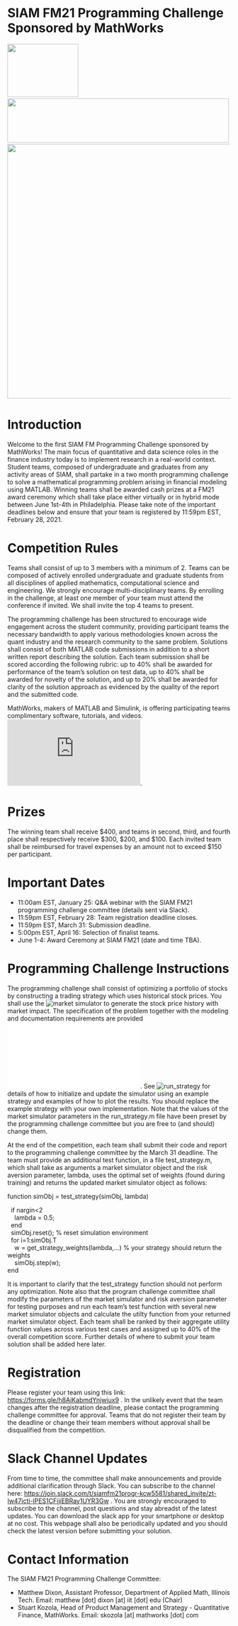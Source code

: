 # SIAM FM21 Programming Challenge Sponsored by MathWorks


<p float="right">
  <img src="SIAM.png" width="160" height="120"/>
  <img src="MathWorks.png" width="500" height="100" /> 
  <img src="TeamPhoto.jpg" width="1024" height="575"/>
</p>


# Introduction

Welcome to the first SIAM FM Programming Challenge sponsored by MathWorks! The main focus of quantitative and data science roles in the finance industry today is to implement research in a real-world context. Student teams, composed of undergraduate and graduates from any activity areas of SIAM, shall partake in a two month programming challenge to solve a mathematical programming problem arising in financial modeling using MATLAB. Winning teams shall be awarded cash prizes at a FM21 award ceremony which shall take place either virtually or in hybrid mode between June 1st-4th in Philadelphia. Please take note of the important deadlines below and ensure that your team is registered by 11:59pm EST, February 28, 2021. 


# Competition Rules 

Teams shall consist of up to 3 members with a minimum of 2. Teams can be composed of actively enrolled undergraduate and graduate students from all disciplines of applied mathematics, computational science and engineering. We strongly encourage multi-disciplinary teams. By enrolling in the challenge, at least one member of your team must attend the conference if invited. We shall invite the top 4 teams to present. 

The programming challenge has been structured to encourage wide engagement across the student community, providing participant teams the necessary bandwidth to apply various methodologies known across the quant industry and the research community to the same problem. Solutions shall consist of both MATLAB code submissions in addition to a short written report describing the solution. Each team submission shall be scored according the following rubric: up to 40% shall be awarded for performance of the team’s solution on test data, up to 40% shall be awarded for novelty of the solution, and up to 20% shall be awarded for clarity of the solution approach as evidenced by the quality of the report and the submitted code.

MathWorks, makers of MATLAB and Simulink, is offering participating teams complimentary software, tutorials, and videos.
![Find out more about how technical computing and Model-Based Design can help you compete](https://www.mathworks.com/academia/student-competitions/siam-financial-mathematics-and-engineering-student-programming-competition.html
).


# Prizes

The winning team shall receive $400, and teams in second, third, and fourth place shall respectively receive $300, $200, and $100. Each invited team shall be reimbursed for travel expenses by an amount not to exceed $150 per participant. 

# Important Dates 

- 11:00am EST, January 25: Q&A webinar with the SIAM FM21 programming challenge committee (details sent via Slack). 
- 11:59pm EST, February 28: Team registration deadline closes.
- 11:59pm EST, March 31: Submission deadline.
- 5:00pm EST, April 16: Selection of finalist teams. 
- June 1-4: Award Ceremony at SIAM FM21 (date and time TBA).

# Programming Challenge Instructions

The programming challenge shall consist of optimizing a portfolio of stocks by constructing a trading strategy which uses historical stock prices. You shall use the ![market simulator](MarketSimulator.m) to generate the stock price history with market impact. The specification of the problem together with the modeling and documentation requirements are provided ![here](SIAM_FM_21_Programming_Challenge_v2.pdf).  See ![run_strategy](run_strategy.m) for details of how to initialize and update the simulator using an example strategy and examples of how to plot the results. You should replace the example strategy with your own implementation. Note that the values of the market simulator parameters in the run_strategy.m file have been preset by the programming challenge committee but you are free to (and should) change them.

At the end of the competition, each team shall submit their code and report to the programming challenge committee by the March 31 deadline. The team must provide an additional test function, in a file test_strategy.m, which shall take as arguments a market simulator object and the risk aversion parameter, lambda, uses the optimal set of weights (found during training) and returns the updated market simulator object as follows:
<p>
function simObj = test_strategy(simObj, lambda) </br>
    
   &nbsp; if nargin<2 </br>
   &nbsp; &nbsp;    lambda = 0.5; </br>
   &nbsp; end </br>
   &nbsp; simObj.reset(); % reset simulation environment </br>
   &nbsp; for i=1:simObj.T </br>
   &nbsp; &nbsp;    w = get_strategy_weights(lambda,...) % your strategy should return the weights</br>
   &nbsp; &nbsp;    simObj.step(w);</br>
end</br>
  
It is important to clarify that the test_strategy function should not perform any optimization. Note also that the program challenge committee shall modify the parameters of the market simulator and risk aversion parameter for testing purposes and run each team’s test function with several new market simulator objects and calculate the utilty function from your returned market simulator object. Each team shall be ranked by their aggregate utility function values across various test cases and assigned up to 40% of the overall competition score. Further details of where to submit your team solution shall be added here later.

# Registration 

Please register your team using this link: https://forms.gle/h8AiKabmdYnjwiux9 . In the unlikely event that the team changes after the registration deadline, please contact the programming challenge committee for approval. Teams that do not register their team by the deadline or change their team members without approval shall be disqualified from the competition.

# Slack Channel Updates

From time to time, the committee shall make announcements and provide additional clarification through Slack. You can subscribe to the channel here: https://join.slack.com/t/siamfm21progr-kcw5581/shared_invite/zt-lw47icti-lPES1CFijiEBRay1UYR3Gw . You are strongly encouraged to subscribe to the channel, post questions and stay abreadst of the latest updates. You can download the slack app for your smartphone or desktop at no cost. This webpage shall also be periodically updated and you should check the latest version before submitting your solution. 

# Contact Information

The SIAM FM21 Programming Challenge Committee:

- Matthew Dixon, Assistant Professor, Department of Applied Math, Illinois Tech. Email: matthew [dot] dixon [at] iit [dot] edu (Chair)
- Stuart Kozola, Head of Product Management and Strategy - Quantitative Finance, MathWorks. Email: skozola [at] mathworks [dot] com






